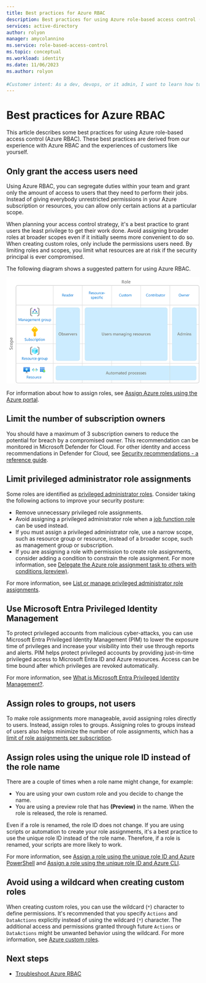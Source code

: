 ```yaml
---
title: Best practices for Azure RBAC
description: Best practices for using Azure role-based access control (Azure RBAC).
services: active-directory
author: rolyon
manager: amycolannino
ms.service: role-based-access-control
ms.topic: conceptual
ms.workload: identity
ms.date: 11/06/2023
ms.author: rolyon

#Customer intent: As a dev, devops, or it admin, I want to learn how to best use Azure RBAC.
---
```


# Best practices for Azure RBAC

This article describes some best practices for using Azure role-based access control (Azure RBAC). These best practices are derived from our experience with Azure RBAC and the experiences of customers like yourself.

## Only grant the access users need

Using Azure RBAC, you can segregate duties within your team and grant only the amount of access to users that they need to perform their jobs. Instead of giving everybody unrestricted permissions in your Azure subscription or resources, you can allow only certain actions at a particular scope.

When planning your access control strategy, it's a best practice to grant users the least privilege to get their work done. Avoid assigning broader roles at broader scopes even if it initially seems more convenient to do so. When creating custom roles, only include the permissions users need. By limiting roles and scopes, you limit what resources are at risk if the security principal is ever compromised.

The following diagram shows a suggested pattern for using Azure RBAC.

![Azure RBAC and least privilege](./media/best-practices/rbac-least-privilege.png)

For information about how to assign roles, see [Assign Azure roles using the Azure portal](role-assignments-portal.md).

## Limit the number of subscription owners

You should have a maximum of 3 subscription owners to reduce the potential for breach by a compromised owner. This recommendation can be monitored in Microsoft Defender for Cloud. For other identity and access recommendations in Defender for Cloud, see [Security recommendations - a reference guide](../security-center/recommendations-reference.md).

## Limit privileged administrator role assignments

Some roles are identified as [privileged administrator roles](./role-assignments-steps.md#privileged-administrator-roles). Consider taking the following actions to improve your security posture:

- Remove unnecessary privileged role assignments.
- Avoid assigning a privileged administrator role when a [job function role](./role-assignments-steps.md#job-function-roles) can be used instead.
- If you must assign a privileged administrator role, use a narrow scope, such as resource group or resource, instead of a broader scope, such as management group or subscription.
- If you are assigning a role with permission to create role assignments, consider adding a condition to constrain the role assignment. For more information, see [Delegate the Azure role assignment task to others with conditions (preview)](delegate-role-assignments-portal.md).

For more information, see [List or manage privileged administrator role assignments](./role-assignments-list-portal.md#list-or-manage-privileged-administrator-role-assignments).

<a name='use-azure-ad-privileged-identity-management'></a>

## Use Microsoft Entra Privileged Identity Management

To protect privileged accounts from malicious cyber-attacks, you can use Microsoft Entra Privileged Identity Management (PIM) to lower the exposure time of privileges and increase your visibility into their use through reports and alerts. PIM helps protect privileged accounts by providing just-in-time privileged access to Microsoft Entra ID and Azure resources. Access can be time bound after which privileges are revoked automatically. 

For more information, see [What is Microsoft Entra Privileged Identity Management?](../active-directory/privileged-identity-management/pim-configure.md).

## Assign roles to groups, not users

To make role assignments more manageable, avoid assigning roles directly to users. Instead, assign roles to groups. Assigning roles to groups instead of users also helps minimize the number of role assignments, which has a [limit of role assignments per subscription](../azure-resource-manager/management/azure-subscription-service-limits.md#azure-rbac-limits).

## Assign roles using the unique role ID instead of the role name

There are a couple of times when a role name might change, for example:

- You are using your own custom role and you decide to change the name.
- You are using a preview role that has **(Preview)** in the name. When the role is released, the role is renamed.

Even if a role is renamed, the role ID does not change. If you are using scripts or automation to create your role assignments, it's a best practice to use the unique role ID instead of the role name. Therefore, if a role is renamed, your scripts are more likely to work.

For more information, see [Assign a role using the unique role ID and Azure PowerShell](role-assignments-powershell.md#assign-a-role-for-a-user-using-the-unique-role-id-at-a-resource-group-scope) and [Assign a role using the unique role ID and Azure CLI](role-assignments-cli.md#assign-a-role-for-a-user-using-the-unique-role-id-at-a-resource-group-scope).

## Avoid using a wildcard when creating custom roles

When creating custom roles, you can use the wildcard (`*`) character to define permissions. It's recommended that you specify `Actions` and `DataActions` explicitly instead of using the wildcard (`*`) character. The additional access and permissions granted through future `Actions` or `DataActions` might be unwanted behavior using the wildcard. For more information, see [Azure custom roles](custom-roles.md#wildcard-permissions).

## Next steps

- [Troubleshoot Azure RBAC](troubleshooting.md)

